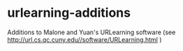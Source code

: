 urlearning-additions
====================

Additions to Malone and Yuan's URLearning software (see http://url.cs.qc.cuny.edu//software/URLearning.html ) 